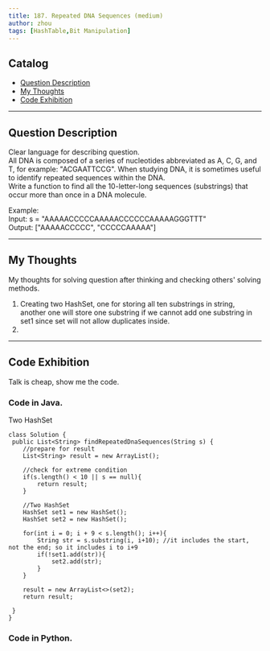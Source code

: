 ```yaml
---
title: 187. Repeated DNA Sequences (medium)                  
author: zhou      
tags: [HashTable,Bit Manipulation]          
---
```


       

## Catalog  
+ [Question Description](#partI)
+ [My Thoughts](#partII)
+ [Code Exhibition](#partIII)

----------------------------------

## Question Description
Clear language for describing question.    
All DNA is composed of a series of nucleotides abbreviated as A, C, G, and T, for example: "ACGAATTCCG". When studying DNA, it is sometimes useful to identify repeated sequences within the DNA.      
Write a function to find all the 10-letter-long sequences (substrings) that occur more than once in a DNA molecule.     

Example:     
Input: s = "AAAAACCCCCAAAAACCCCCCAAAAAGGGTTT"    
Output: ["AAAAACCCCC", "CCCCCAAAAA"]      


----------------------------------

## My Thoughts
My thoughts for solving question after thinking and checking others' solving methods.        
1. Creating two HashSet, one for storing all ten substrings in string, another one will store one substring if we cannot add one substring in set1 since set will not allow duplicates inside.      
2. 






----------------------------------

## Code Exhibition
Talk is cheap, show me the code.    
### Code in Java.     
Two HashSet   

    class Solution {
     public List<String> findRepeatedDnaSequences(String s) {
        //prepare for result
        List<String> result = new ArrayList();
        
        //check for extreme condition
        if(s.length() < 10 || s == null){
            return result;
        }
        
        //Two HashSet
        HashSet set1 = new HashSet();
        HashSet set2 = new HashSet();
        
        for(int i = 0; i + 9 < s.length(); i++){
            String str = s.substring(i, i+10); //it includes the start, not the end; so it includes i to i+9
            if(!set1.add(str)){
                set2.add(str);
            }
        }
        
        result = new ArrayList<>(set2);
        return result;
        
     }
    }




### Code in Python.   




